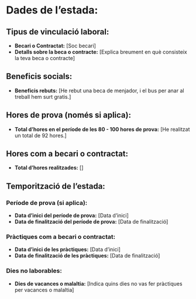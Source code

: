 # Dades de l’estada:

## Tipus de vinculació laboral:
- **Becari o Contractat:** [Soc becari]
- **Detalls sobre la beca o contracte:** [Explica breument en què consisteix la teva beca o contracte]

## Beneficis socials:
- **Beneficis rebuts:** [He rebut una beca de menjador, i el bus per anar al treball hem surt gratis.]

## Hores de prova (només si aplica):
- **Total d’hores en el període de les 80 - 100 hores de prova:** [He realitzat un total de 92 hores.]

## Hores com a becari o contractat:
- **Total d’hores realitzades:** []

## Temporització de l’estada:

### Període de prova (si aplica):
- **Data d’inici del període de prova:** [Data d’inici]
- **Data de finalització del període de prova:** [Data de finalització]

### Pràctiques com a becari o contractat:
- **Data d’inici de les pràctiques:** [Data d’inici]
- **Data de finalització de les pràctiques:** [Data de finalització]

### Dies no laborables:
- **Dies de vacances o malaltia:** [Indica quins dies no vas fer pràctiques per vacances o malaltia]
